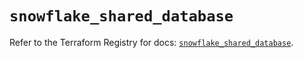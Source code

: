 # `snowflake_shared_database`

Refer to the Terraform Registry for docs: [`snowflake_shared_database`](https://registry.terraform.io/providers/snowflakedb/snowflake/2.1.0/docs/resources/shared_database).
